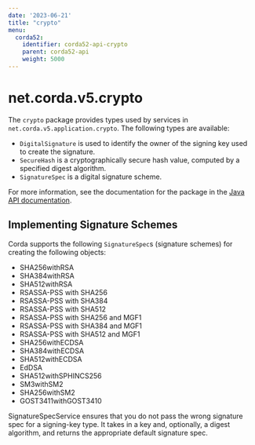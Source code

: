 ```yaml
---
date: '2023-06-21'
title: "crypto"
menu:
  corda52:
    identifier: corda52-api-crypto
    parent: corda52-api
    weight: 5000
---
```

# net.corda.v5.crypto

The `crypto` package provides types used by services in `net.corda.v5.application.crypto`. The following types are available:

* `DigitalSignature` is used to identify the owner of the signing key used to create the signature.
* `SecureHash` is a cryptographically secure hash value, computed by a specified digest algorithm.
* `SignatureSpec` is a digital signature scheme.

For more information, see the documentation for the package in the <a href="/en/api-ref/corda/{{<version-num>}}/net/corda/v5/crypto/package-summary.html" target=" blank">Java API documentation</a>.

## Implementing Signature Schemes

Corda supports the following `SignatureSpec`s (signature schemes) for creating the following objects:

* SHA256withRSA
* SHA384withRSA
* SHA512withRSA
* RSASSA-PSS with SHA256
* RSASSA-PSS with SHA384
* RSASSA-PSS with SHA512
* RSASSA-PSS with SHA256 and MGF1
* RSASSA-PSS with SHA384 and MGF1
* RSASSA-PSS with SHA512 and MGF1
* SHA256withECDSA
* SHA384withECDSA
* SHA512withECDSA
* EdDSA
* SHA512withSPHINCS256
* SM3withSM2
* SHA256withSM2
* GOST3411withGOST3410

SignatureSpecService ensures that you do not pass the wrong signature spec for a signing-key type. It takes in a key and, optionally, a digest algorithm, and returns the appropriate default signature spec.